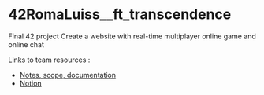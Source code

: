 # 42RomaLuiss__ft_transcendence
Final 42 project 
Create a website with real-time multiplayer online game and online chat

Links to team resources :  
- [Notes, scope, documentation](https://docs.google.com/document/d/1iVzydO9ddOBO0K5R5PnRqfjk7vo0vF1s-J6WsYeJJWE/edit?usp=sharing)
- [Notion](https://www.notion.so/42-ft-transcendence/4644276802fa46fcbba8f6be900c2972?v=cba097541aaf4a14abe5997047a5a352&pvs=4)

